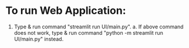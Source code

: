# To run Web Application:
1. Type & run command "streamlit run UI/main.py".
a. If above command does not work, type & run command "python -m streamlit run UI/main.py" instead.